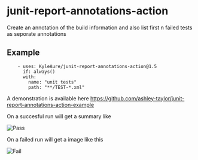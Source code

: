 # junit-report-annotations-action
Create an annotation of the build information and also list first n failed tests as seporate annotations

## Example
```
    - uses: KyleAure/junit-report-annotations-action@1.5
      if: always()
      with:
        name: "unit tests"
        path: "**/TEST-*.xml"
``` 
   
A demonstration is available here
https://github.com/ashley-taylor/junit-report-annotations-action-example

On a succesful run will get a summary like

![Pass](/../images/pass.png?raw=true "Pass")

On a failed run will get a image like this

![Fail](/../images/fail.png?raw=true "Fail")
